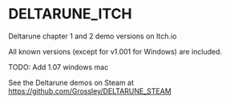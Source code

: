 # DELTARUNE_ITCH
Deltarune chapter 1 and 2 demo versions on Itch.io

All known versions (except for v1.001 for Windows) are included.

TODO: Add 1.07 windows mac

See the Deltarune demos on Steam at https://github.com/Grossley/DELTARUNE_STEAM
